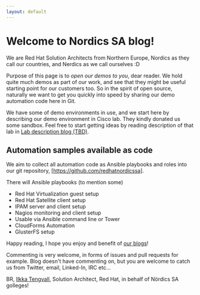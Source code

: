 ```yaml
---
layout: default
---
```



# Welcome to Nordics SA blog!

We are Red Hat Solution Architects from Northern Europe, Nordics as they call our countries, and Nerdics as we call ourselves :D

Purpose of this page is to *open our demos to you*, dear reader. We hold quite much demos as part of our work, and see that they might be useful starting point for our customers too. So in the spirit of open source, naturally we want to get you quickly into speed by sharing our demo automation code here in Git.

We have some of demo environments in use, and we start here by describing our demo environment in Cisco lab. They kindly donated us some sandbox. Feel free to start getting ideas by reading description of that lab in [Lab description blog (TBD)](./blogs/index.html).

## Automation samples available as code

We aim to collect all automation code as Ansible playbooks and roles into our git repository, [https://github.com/redhatnordicssa].

There will Ansible playbooks (to mention some)

* Red Hat Virtualization guest setup
* Red Hat Satellite client setup
* IPAM server and client setup
* Nagios monitoring and client setup
* Usable via Ansible command line or Tower
* CloudForms Automation
* GlusterFS setup


Happy reading, I hope you enjoy and benefit of [our blogs](./blogs/index.html)!

Commenting is very welcome, in forms of issues and pull requests for example. Blog doesn't have commenting on, but you are welcome to catch us from Twitter, email, Linked-In, IRC etc...

BR,
 [Ilkka Tengvall](https://twitter.com/ikkeT), Solution Architect, Red Hat, in behalf of Nördics SA golleges!
